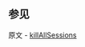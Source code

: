## 参见

原文 - [killAllSessions]( https://docs.mongodb.com/manual/reference/command/killAllSessions/ )


